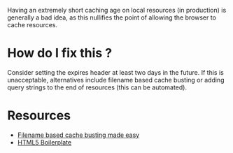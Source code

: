 Having an extremely short caching age on local resources (in production) is generally a bad idea, as this nullifies the point of allowing the browser to cache resources.

# How do I fix this ?

Consider setting the expires header at least two days in the future. If this is unacceptable, alternatives include filename based cache busting or adding query strings to the end of resources (this can be automated).

# Resources

* [Filename based cache busting made easy](http://heatherevens.me.uk/2013/07/01/filename-based-cache-busting-made-easy/)
* [HTML5 Boilerplate](https://html5boilerplate.com/)
